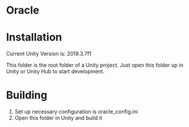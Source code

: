 # Oracle

# Installation

Current Unity Version is: 2019.3.7f1

This folder is the root folder of a Unity project. Just open this folder up in Unity or Unity Hub to start development.

# Building

1. Set up necessary configuration is oracle_config.ini
2. Open this folder in Unity and build it
